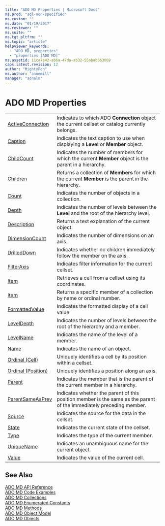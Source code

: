 ```yaml
---
title: "ADO MD Properties | Microsoft Docs"
ms.prod: "sql-non-specified"
ms.custom: ""
ms.date: "01/19/2017"
ms.reviewer: ""
ms.suite: ""
ms.tgt_pltfrm: ""
ms.topic: "article"
helpviewer_keywords: 
  - "ADO MD, properties"
  - "properties [ADO MD]"
ms.assetid: 11ca7e42-ab6a-47da-ab32-55abab663069
caps.latest.revision: 12
author: "MightyPen"
ms.author: "annemill"
manager: "sonalm"
---
```

# ADO MD Properties
|||  
|-|-|  
|[ActiveConnection](../../../ado/reference/ado-md-api/activeconnection-property-ado-md.md)|Indicates to which ADO **Connection** object the current cellset or catalog currently belongs.|  
|[Caption](../../../ado/reference/ado-md-api/caption-property-ado-md.md)|Indicates the text caption to use when displaying a **Level** or **Member** object.|  
|[ChildCount](../../../ado/reference/ado-md-api/childcount-property-ado-md.md)|Indicates the number of members for which the current **Member** object is the parent in a hierarchy.|  
|[Children](../../../ado/reference/ado-md-api/children-property-ado-md.md)|Returns a collection of **Members** for which the current **Member** is the parent in the hierarchy.|  
|[Count](../../../ado/reference/ado-api/count-property-ado.md)|Indicates the number of objects in a collection.|  
|[Depth](../../../ado/reference/ado-md-api/depth-property-ado-md.md)|Indicates the number of levels between the **Level** and the root of the hierarchy level.|  
|[Description](../../../ado/reference/ado-md-api/description-property-ado-md.md)|Returns a text explanation of the current object.|  
|[DimensionCount](../../../ado/reference/ado-md-api/dimensioncount-property-ado-md.md)|Indicates the number of dimensions on an axis.|  
|[DrilledDown](../../../ado/reference/ado-md-api/drilleddown-property-ado-md.md)|Indicates whether no children immediately follow the member on the axis.|  
|[FilterAxis](../../../ado/reference/ado-md-api/filteraxis-property-ado-md.md)|Indicates filter information for the current cellset.|  
|[Item](../../../ado/reference/ado-md-api/item-property-ado-md-cellset.md)|Retrieves a cell from a cellset using its coordinates.|  
|[Item](../../../ado/reference/ado-api/item-property-ado.md)|Returns a specific member of a collection by name or ordinal number.|  
|[FormattedValue](../../../ado/reference/ado-md-api/formattedvalue-property-ado-md.md)|Indicates the formatted display of a cell value.|  
|[LevelDepth](../../../ado/reference/ado-md-api/leveldepth-property-ado-md.md)|Indicates the number of levels between the root of the hierarchy and a member.|  
|[LevelName](../../../ado/reference/ado-md-api/levelname-property-ado-md.md)|Indicates the name of the level of a member.|  
|[Name](../../../ado/reference/ado-md-api/name-property-ado-md.md)|Indicates the name of an object.|  
|[Ordinal (Cell)](../../../ado/reference/ado-md-api/ordinal-property-ado-md-cell.md)|Uniquely identifies a cell by its position within a cellset.|  
|[Ordinal (Position)](../../../ado/reference/ado-md-api/ordinal-property-ado-md-position.md)|Uniquely identifies a position along an axis.|  
|[Parent](../../../ado/reference/ado-md-api/parent-property-ado-md.md)|Indicates the member that is the parent of the current member in a hierarchy.|  
|[ParentSameAsPrev](../../../ado/reference/ado-md-api/parentsameasprev-property-ado-md.md)|Indicates whether the parent of this position member is the same as the parent of the immediately preceding member.|  
|[Source](../../../ado/reference/ado-md-api/source-property-ado-md.md)|Indicates the source for the data in the cellset.|  
|[State](../../../ado/reference/ado-md-api/state-property-ado-md.md)|Indicates the current state of the cellset.|  
|[Type](../../../ado/reference/ado-md-api/type-property-ado-md.md)|Indicates the type of the current member.|  
|[UniqueName](../../../ado/reference/ado-md-api/uniquename-property-ado-md.md)|Indicates an unambiguous name for the current object.|  
|[Value](../../../ado/reference/ado-md-api/value-property-ado-md.md)|Indicates the value of the current cell.|  
  
## See Also  
 [ADO MD API Reference](../../../ado/reference/ado-md-api/ado-md-api-reference.md)   
 [ADO MD Code Examples](../../../ado/reference/ado-md-api/ado-md-code-examples.md)   
 [ADO MD Collections](../../../ado/reference/ado-md-api/ado-md-collections.md)   
 [ADO MD Enumerated Constants](../../../ado/reference/ado-md-api/ado-md-enumerated-constants.md)   
 [ADO MD Methods](../../../ado/reference/ado-md-api/ado-md-methods.md)   
 [ADO MD Object Model](../../../ado/reference/ado-md-api/ado-md-object-model.md)   
 [ADO MD Objects](../../../ado/reference/ado-md-api/ado-md-objects.md)